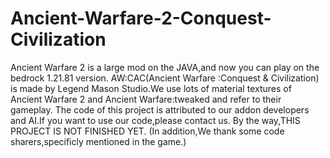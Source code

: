 # Ancient-Warfare-2-Conquest-Civilization
Ancient Warfare 2 is a large mod on the JAVA,and now you can play on the bedrock 1.21.81 version.
AW:CAC(Ancient Warfare :Conquest & Civilization) is made by Legend Mason Studio.We use lots of material textures of Ancient Warfare 2 and Ancient Warfare:tweaked and refer to their gameplay.
The code of this project is attributed to our addon developers and AI.If you want to use our code,please contact us.
By the way,THIS PROJECT IS NOT FINISHED YET.
(In addition,We thank some code sharers,specificly mentioned in the game.)
